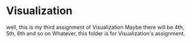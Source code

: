 # Visualization
well, this is my third assignment of Visualization
Maybe there will be 4th, 5th, 6th and so on
Whatever, this folder is for Visualization's assignment.
